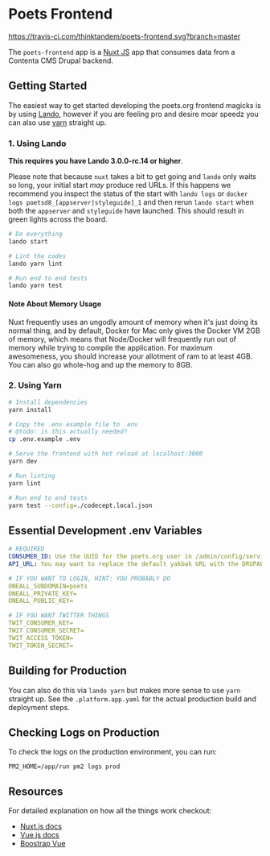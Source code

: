 Poets Frontend
==============

https://travis-ci.com/thinktandem/poets-frontend.svg?branch=master

The `poets-frontend` app is a [Nuxt JS](https://nuxtjs.org/) app that consumes data from a Contenta CMS
Drupal backend.

Getting Started
---------------

The easiest way to get started developing the poets.org frontend magicks is by using [Lando](https://github.com/lando/lando), however if you are feeling pro and desire moar speedz you can also use [yarn](https://yarnpkg.com/en/) straight up.

### 1. Using Lando

**This requires you have Lando 3.0.0-rc.14 or higher**.

Please note that because `nuxt` takes a bit to get going and `lando` only waits so long, your initial start *may* produce red URLs. If this happens we recommend you inspect the status of the start with `lando logs` or `docker logs poetsd8_[appserver|styleguide]_1` and then rerun `lando start` when both the `appserver` and `styleguide` have launched. This should result in green lights across the board.

```bash
# Do everything
lando start

# Lint the codes
lando yarn lint

# Run end to end tests
lando yarn test
```

#### Note About Memory Usage

Nuxt frequently uses an ungodly amount of memory when it's just doing its normal thing, and by default, Docker for Mac only gives the Docker VM 2GB of memory, which means that Node/Docker will frequently run out of memory while trying to compile the application. For maximum awesomeness, you should increase your allotment of ram to at least 4GB. You can also go whole-hog and up the memory to 8GB.

### 2. Using Yarn

``` bash
# Install dependencies
yarn install

# Copy the .env.example file to .env
# @todo: is this actually needed?
cp .env.example .env

# Serve the frontend with hot reload at localhost:3000
yarn dev

# Run linting
yarn lint

# Run end to end tests
yarn test --config=./codecept.local.json
```

Essential Development .env Variables
------------------------------------

```yaml
# REQUIRED
CONSUMER_ID: Use the UUID for the poets.org user in /admin/config/services/consumer.
API_URL: You may want to replace the default yakbak URL with the DRUPAL_URL value.

# IF YOU WANT TO LOGIN, HINT: YOU PROBABLY DO
ONEALL_SUBDOMAIN=poets
ONEALL_PRIVATE_KEY=
ONEALL_PUBLIC_KEY=

# IF YOU WANT TWITTER THINGS
TWIT_CONSUMER_KEY=
TWIT_CONSUMER_SECRET=
TWIT_ACCESS_TOKEN=
TWIT_TOKEN_SECRET=
```

Building for Production
-----------------------

You can also do this via `lando yarn` but makes more sense to use `yarn` straight up. See the `.platform.app.yaml` for the actual production build and deployment steps.

Checking Logs on Production
---------------------------
To check the logs on the production environment, you can run:
```
PM2_HOME=/app/run pm2 logs prod
```

Resources
---------

For detailed explanation on how all the things work checkout:

* [Nuxt.js docs](https://github.com/nuxt/nuxt.js)
* [Vue.js docs](https://vuejs.org/v2/guide/)
* [Boostrap Vue](https://bootstrap-vue.js.org/)

